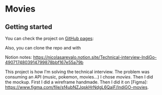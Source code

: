 # Movies
## Getting started

You can check the project on [GitHub pages]():

Also, you can clone the repo and with

Notion notes: https://nicolasarevalo.notion.site/Technical-interview-IndiGo-4907174803914799878bbf167e55a79b

This project is how I'm solving the technical interview. The problem was consuming an API (music, pokemon, movies...) I chose _movies_. 
Then I did the mockup. First I did a wireframe handmade. Then I did it on [Figma]: https://www.figma.com/file/sf4ubNZJqskHrNdgL6QaiF/IndiGO-movies.

